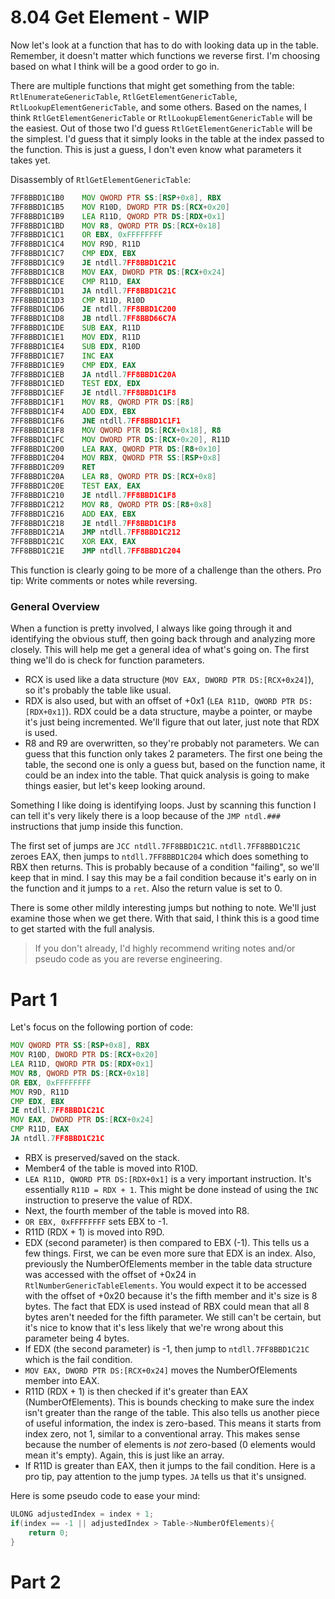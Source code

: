 # 8.04 Get Element - WIP
Now let's look at a function that has to do with looking data up in the table. Remember, it doesn't matter which functions we reverse first. I'm choosing based on what I think will be a good order to go in.

There are multiple functions that might get something from the table: `RtlEnumerateGenericTable`, `RtlGetElementGenericTable`, `RtlLookupElementGenericTable`, and some others. Based on the names, I think `RtlGetElementGenericTable` or `RtlLookupElementGenericTable` will be the easiest. Out of those two I'd guess `RtlGetElementGenericTable` will be the simplest. I'd guess that it simply looks in the table at the index passed to the function. This is just a guess, I don't even know what parameters it takes yet.

Disassembly of `RtlGetElementGenericTable`:
```asm
7FF8BBD1C1B0    MOV QWORD PTR SS:[RSP+0x8], RBX
7FF8BBD1C1B5    MOV R10D, DWORD PTR DS:[RCX+0x20]
7FF8BBD1C1B9    LEA R11D, QWORD PTR DS:[RDX+0x1]
7FF8BBD1C1BD    MOV R8, QWORD PTR DS:[RCX+0x18]
7FF8BBD1C1C1    OR EBX, 0xFFFFFFFF
7FF8BBD1C1C4    MOV R9D, R11D
7FF8BBD1C1C7    CMP EDX, EBX
7FF8BBD1C1C9    JE ntdll.7FF8BBD1C21C
7FF8BBD1C1CB    MOV EAX, DWORD PTR DS:[RCX+0x24]
7FF8BBD1C1CE    CMP R11D, EAX
7FF8BBD1C1D1    JA ntdll.7FF8BBD1C21C
7FF8BBD1C1D3    CMP R11D, R10D
7FF8BBD1C1D6    JE ntdll.7FF8BBD1C200
7FF8BBD1C1D8    JB ntdll.7FF8BBD66C7A
7FF8BBD1C1DE    SUB EAX, R11D
7FF8BBD1C1E1    MOV EDX, R11D
7FF8BBD1C1E4    SUB EDX, R10D
7FF8BBD1C1E7    INC EAX
7FF8BBD1C1E9    CMP EDX, EAX
7FF8BBD1C1EB    JA ntdll.7FF8BBD1C20A
7FF8BBD1C1ED    TEST EDX, EDX
7FF8BBD1C1EF    JE ntdll.7FF8BBD1C1F8
7FF8BBD1C1F1    MOV R8, QWORD PTR DS:[R8]
7FF8BBD1C1F4    ADD EDX, EBX
7FF8BBD1C1F6    JNE ntdll.7FF8BBD1C1F1
7FF8BBD1C1F8    MOV QWORD PTR DS:[RCX+0x18], R8
7FF8BBD1C1FC    MOV DWORD PTR DS:[RCX+0x20], R11D
7FF8BBD1C200    LEA RAX, QWORD PTR DS:[R8+0x10]
7FF8BBD1C204    MOV RBX, QWORD PTR SS:[RSP+0x8]
7FF8BBD1C209    RET
7FF8BBD1C20A    LEA R8, QWORD PTR DS:[RCX+0x8]
7FF8BBD1C20E    TEST EAX, EAX
7FF8BBD1C210    JE ntdll.7FF8BBD1C1F8
7FF8BBD1C212    MOV R8, QWORD PTR DS:[R8+0x8]
7FF8BBD1C216    ADD EAX, EBX
7FF8BBD1C218    JE ntdll.7FF8BBD1C1F8
7FF8BBD1C21A    JMP ntdll.7FF8BBD1C212
7FF8BBD1C21C    XOR EAX, EAX
7FF8BBD1C21E    JMP ntdll.7FF8BBD1C204
```

This function is clearly going to be more of a challenge than the others. Pro tip: Write comments or notes while reversing.

### General Overview
When a function is pretty involved, I always like going through it and identifying the obvious stuff, then going back through and analyzing more closely. This will help me get a general idea of what's going on. The first thing we'll do is check for function parameters.
* RCX is used like a data structure (`MOV EAX, DWORD PTR DS:[RCX+0x24]`), so it's probably the table like usual.
* RDX is also used, but with an offset of +0x1 (`LEA R11D, QWORD PTR DS:[RDX+0x1]`). RDX could be a data structure, maybe a pointer, or maybe it's just being incremented. We'll figure that out later, just note that RDX is used.
* R8 and R9 are overwritten, so they're probably not parameters.
We can guess that this function only takes 2 parameters. The first one being the table, the second one is only a guess but, based on the function name, it could be an index into the table. That quick analysis is going to make things easier, but let's keep looking around.

Something I like doing is identifying loops. Just by scanning this function I can tell it's very likely there is a loop because of the `JMP ntdl.###` instructions that jump inside this function.

The first set of jumps are `JCC ntdll.7FF8BBD1C21C`. `ntdll.7FF8BBD1C21C` zeroes EAX, then jumps to `ntdll.7FF8BBD1C204` which does something to RBX then returns. This is probably because of a condition "failing", so we'll keep that in mind. I say this may be a fail condition because it's early on in the function and it jumps to a `ret`. Also the return value is set to 0.

There is some other mildly interesting jumps but nothing to note. We'll just examine those when we get there. With that said, I think this is a good time to get started with the full analysis.

>If you don't already, I'd highly recommend writing notes and/or pseudo code as you are reverse engineering.

# Part 1
Let's focus on the following portion of code:
```asm
MOV QWORD PTR SS:[RSP+0x8], RBX
MOV R10D, DWORD PTR DS:[RCX+0x20]
LEA R11D, QWORD PTR DS:[RDX+0x1]
MOV R8, QWORD PTR DS:[RCX+0x18]
OR EBX, 0xFFFFFFFF
MOV R9D, R11D
CMP EDX, EBX
JE ntdll.7FF8BBD1C21C
MOV EAX, DWORD PTR DS:[RCX+0x24]
CMP R11D, EAX
JA ntdll.7FF8BBD1C21C
```
* RBX is preserved/saved on the stack.
* Member4 of the table is moved into R10D.
* `LEA R11D, QWORD PTR DS:[RDX+0x1]` is a very important instruction. It's essentially `R11D = RDX + 1`. This might be done instead of using the `INC` instruction to preserve the value of RDX.
* Next, the fourth member of the table is moved into R8.
* `OR EBX, 0xFFFFFFFF` sets EBX to -1.
* R11D (RDX + 1) is moved into R9D.
* EDX (second parameter) is then compared to EBX (-1). This tells us a few things. First, we can be even more sure that EDX is an index. Also, previously the NumberOfElements member in the table data structure was accessed with the offset of +0x24 in `RtlNumberGenericTableElements`. You would expect it to be accessed with the offset of +0x20 because it's the fifth member and it's size is 8 bytes. The fact that EDX is used instead of RBX could mean that all 8 bytes aren't needed for the fifth parameter. We still can't be certain, but it's nice to know that it's less likely that we're wrong about this parameter being 4 bytes.
* If EDX (the second parameter) is -1, then jump to `ntdll.7FF8BBD1C21C` which is the fail condition.
* `MOV EAX, DWORD PTR DS:[RCX+0x24]` moves the NumberOfElements member into EAX.
* R11D (RDX + 1) is then checked if it's greater than EAX (NumberOfElements). This is bounds checking to make sure the index isn't greater than the range of the table. This also tells us another piece of useful information, the index is zero-based. This means it starts from index zero, not 1, similar to a conventional array. This makes sense because the number of elements is *not* zero-based (0 elements would mean it's empty). Again, this is just like an array.
* If R11D is greater than EAX, then it jumps to the fail condition. Here is a pro tip, pay attention to the jump types. `JA` tells us that it's unsigned.

Here is some pseudo code to ease your mind:
```c
ULONG adjustedIndex = index + 1;
if(index == -1 || adjustedIndex > Table->NumberOfElements){
    return 0;
}
```

# Part 2
